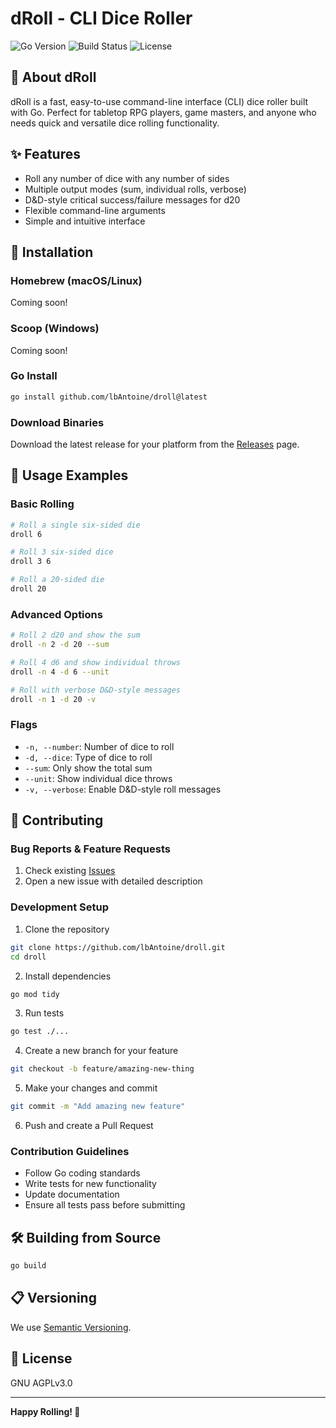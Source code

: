 # dRoll - CLI Dice Roller

![Go Version](https://img.shields.io/badge/Go-1.23-blue)
![Build Status](https://img.shields.io/github/actions/workflow/status/lbAntoine/droll/tests.yml)
![License](https://img.shields.io/github/license/lbAntoine/droll)

## 🎲 About dRoll

dRoll is a fast, easy-to-use command-line interface (CLI) dice roller built with Go. Perfect for tabletop RPG players, game masters, and anyone who needs quick and versatile dice rolling functionality.

## ✨ Features

- Roll any number of dice with any number of sides
- Multiple output modes (sum, individual rolls, verbose)
- D&D-style critical success/failure messages for d20
- Flexible command-line arguments
- Simple and intuitive interface

## 🚀 Installation

### Homebrew (macOS/Linux)

Coming soon!

<!-- ```bash -->
<!-- brew tap lbAntoine/droll -->
<!-- brew install droll -->
<!-- ``` -->

### Scoop (Windows)

Coming soon!

<!-- ```powershell -->
<!-- scoop bucket add droll https://github.com/lbAntoine/droll.git -->
<!-- scoop install droll -->
<!-- ``` -->

### Go Install

```bash
go install github.com/lbAntoine/droll@latest
```

### Download Binaries

Download the latest release for your platform from the [Releases](https://github.com/lbAntoine/droll/releases) page.

## 🎯 Usage Examples

### Basic Rolling

```bash
# Roll a single six-sided die
droll 6

# Roll 3 six-sided dice
droll 3 6

# Roll a 20-sided die
droll 20
```

### Advanced Options

```bash
# Roll 2 d20 and show the sum
droll -n 2 -d 20 --sum

# Roll 4 d6 and show individual throws
droll -n 4 -d 6 --unit

# Roll with verbose D&D-style messages
droll -n 1 -d 20 -v
```

### Flags

- `-n, --number`: Number of dice to roll
- `-d, --dice`: Type of dice to roll
- `--sum`: Only show the total sum
- `--unit`: Show individual dice throws
- `-v, --verbose`: Enable D&D-style roll messages

## 🤝 Contributing

### Bug Reports & Feature Requests

1. Check existing [Issues](https://github.com/lbAntoine/droll/issues)
2. Open a new issue with detailed description

### Development Setup

1. Clone the repository

```bash
git clone https://github.com/lbAntoine/droll.git
cd droll
```

2. Install dependencies

```bash
go mod tidy
```

3. Run tests

```bash
go test ./...
```

4. Create a new branch for your feature

```bash
git checkout -b feature/amazing-new-thing
```

5. Make your changes and commit

```bash
git commit -m "Add amazing new feature"
```

6. Push and create a Pull Request

### Contribution Guidelines

- Follow Go coding standards
- Write tests for new functionality
- Update documentation
- Ensure all tests pass before submitting

## 🛠 Building from Source

```bash
go build
```

## 📋 Versioning

We use [Semantic Versioning](https://semver.org/).

## 📜 License

GNU AGPLv3.0

<!-- ## 🆘 Support -->
<!---->
<!-- ### Community Support -->
<!---->
<!-- [INSERT COMMUNITY SUPPORT LINKS] -->
<!---->
<!-- ### Sponsorship -->
<!---->
<!-- [INSERT SPONSORSHIP INFORMATION] -->
<!---->
<!-- ### Donations -->
<!---->
<!-- [INSERT DONATION LINKS] -->

---

**Happy Rolling! 🎲**
